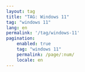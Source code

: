 ```yaml
---
layout: tag
title: "TAG: Windows 11"
tag: "windows 11"
lang: en
permalink: '/tag/windows-11'
pagination:
    enabled: true
    tag: "windows 11"
    permalink: /page/:num/
    locale: en
---
```

